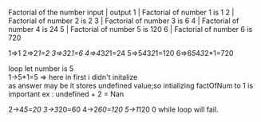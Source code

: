 Factorial of the number
input |  output
1     |  Factorial of number 1 is 1
2     |  Factorial of number 2 is 2
3     |  Factorial of number 3 is 6
4     |  Factorial of number 4 is 24
5     |  Factorial of number 5 is 120
6     |  Factorial of number 6 is 720


1=>1
2=>2*1=2 
3=>3*2*1=6
4=>4*3*2*1=24
5=>5*4*3*2*1=120
6=>6*5*4*3*2*1=720

loop
let number is 5        
1->5*1=5                  => here in first i didn't initalize           
                             as answer may be  it stores undefined value;so intializing factOfNum to 1 is important
                             ex : undefined + 2 = Nan 

2->4*5=20
3->3*20=60
4->2*60=120
5->1*120
0 while loop will fail.
